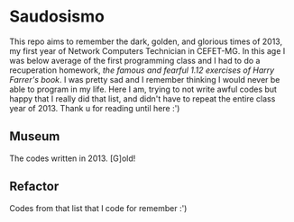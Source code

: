 # Saudosismo

This repo aims to remember the dark, golden, and glorious times of 2013, my first year of Network Computers Technician in CEFET-MG. In this age I was below average of the first programming class and I had to do a recuperation homework, _the famous and  fearful 1.12 exercises of Harry Farrer's book_. I was pretty sad and I remember thinking I would never be able to program in my life. Here I am, trying to not write awful codes but happy that I really did that list, and didn't have to repeat the entire class year of 2013. Thank u for reading until here :')

## Museum

The codes written in 2013. [G]old!

## Refactor

Codes from that list that I code for remember :')
